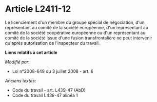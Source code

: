 # Article L2411-12

Le licenciement d'un membre du groupe spécial de négociation, d'un représentant au comité de la société européenne, d'un
représentant au comité de la société coopérative européenne ou d'un représentant au comité de la société issue d'une fusion
transfrontalière ne peut intervenir qu'après autorisation de l'inspecteur du travail.

**Liens relatifs à cet article**

_Modifié par_:

  - Loi n°2008-649 du 3 juillet 2008 - art. 6

_Anciens textes_:

  - Code du travail - art. L439-47 (AbD)
  - Code du travail L439-47 alinéa 1
